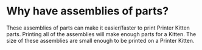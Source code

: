 # Why have assemblies of parts?

These assemblies of parts can make it easier/faster to print Printer Kitten parts. 
Printing all of the assemblies will make enough parts for a Kitten.
The size of these assemblies are small enough to be printed on a Printer Kitten.